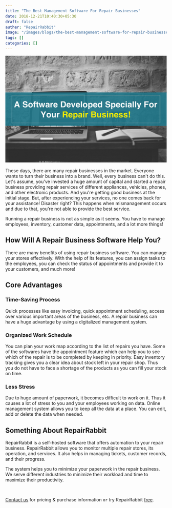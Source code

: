 ```yaml
---
title: "The Best Management Software For Repair Businesses"
date: 2018-12-21T10:40:30+05:30
draft: false
auther: "RepairRabbit"
image: "/images/blogs/the-best-management-software-for-repair-businesses-min.jpg"
tags: []
categories: []
---
```


<img src="/images/blogs/the-best-management-software-for-repair-businesses-min.jpg" alt="The Best Management Software For Repair Businesses"/>

These days, there are many repair businesses in the market. Everyone wants to turn their business into a brand. Well, every business can't do this. Let's assume, you've invested a huge amount of capital and started a repair business providing repair services of different appliances, vehicles, phones, and other electronic products. And you're getting good business at the initial stage. But, after experiencing your services, no one comes back for your assistance! Disaster right? This happens when mismanagement occurs and due to that, you're not able to provide the best service.

Running a repair business is not as simple as it seems. You have to manage employees, inventory, customer data, appointments, and a lot more things!

## How Will A Repair Business Software Help You?

There are many benefits of using repair business software. You can manage your stores effectively. With the help of its features, you can assign tasks to the employees, you can check the status of appointments and provide it to your customers, and much more!

## Core Advantages

### Time-Saving Process

Quick processes like easy invoicing, quick appointment scheduling, access over various important areas of the business, etc. A repair business can have a huge advantage by using a digitalized management system.

### Organized Work Schedule 

You can plan your work map according to the list of repairs you have. Some of the softwares have the appointment feature which can help you to see which of the repair is to be completed by keeping in priority. Easy inventory tracking gives you a clear idea about stock left in your repair shop. Thus you do not have to face a shortage of the products as you can fill your stock on time.

### Less Stress 

Due to huge amount of paperwork, it becomes difficult to work on it. Thus it causes a lot of stress to you and your employees working on data. Online management system allows you to keep all the data at a place. You can edit, add or delete the data when needed.

## Something About RepairRabbit

RepairRabbit is a self-hosted software that offers automation to your repair business. RepairRabbit allows you to monitor multiple repair stores, its operation, and services. It also helps in managing tickets, customer records, and their progress.

The system helps you to minimize your paperwork in the repair business. We serve different industries to minimize their workload and time to maximize their productivity.

<br>

<a href="mailto:contact@repairrabbit.co?subject=Query of RepairRabbit" target="_blank">Contact us</a> for pricing & purchase information `or` try RepairRabbit <a href="https://demo.repairrabbit.co/admin" rel="noopener" target="_blank" title="RepairRabbit Demo">free</a>.

<br>




